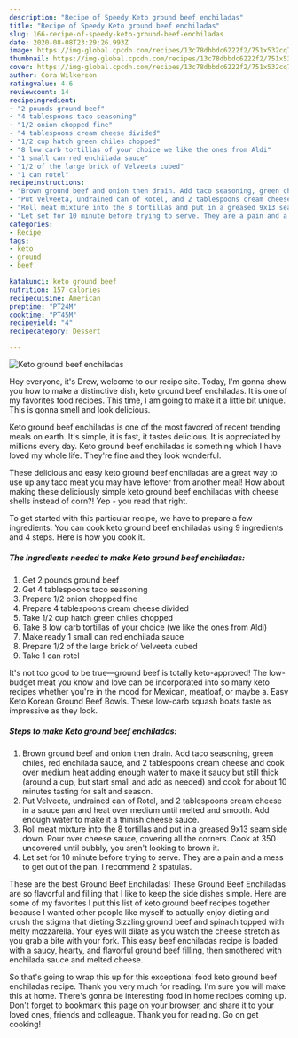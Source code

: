 ```yaml
---
description: "Recipe of Speedy Keto ground beef enchiladas"
title: "Recipe of Speedy Keto ground beef enchiladas"
slug: 166-recipe-of-speedy-keto-ground-beef-enchiladas
date: 2020-08-08T23:29:26.993Z
image: https://img-global.cpcdn.com/recipes/13c78dbbdc6222f2/751x532cq70/keto-ground-beef-enchiladas-recipe-main-photo.jpg
thumbnail: https://img-global.cpcdn.com/recipes/13c78dbbdc6222f2/751x532cq70/keto-ground-beef-enchiladas-recipe-main-photo.jpg
cover: https://img-global.cpcdn.com/recipes/13c78dbbdc6222f2/751x532cq70/keto-ground-beef-enchiladas-recipe-main-photo.jpg
author: Cora Wilkerson
ratingvalue: 4.6
reviewcount: 14
recipeingredient:
- "2 pounds ground beef"
- "4 tablespoons taco seasoning"
- "1/2 onion chopped fine"
- "4 tablespoons cream cheese divided"
- "1/2 cup hatch green chiles chopped"
- "8 low carb tortillas of your choice we like the ones from Aldi"
- "1 small can red enchilada sauce"
- "1/2 of the large brick of Velveeta cubed"
- "1 can rotel"
recipeinstructions:
- "Brown ground beef and onion then drain. Add taco seasoning, green chiles, red enchilada sauce, and 2 tablespoons cream cheese and cook over medium heat adding enough water to make it saucy but still thick (around a cup, but start small and add as needed) and cook for about 10 minutes tasting for salt and season."
- "Put Velveeta, undrained can of Rotel, and 2 tablespoons cream cheese in a sauce pan and heat over medium until melted and smooth. Add enough water to make it a thinish cheese sauce."
- "Roll meat mixture into the 8 tortillas and put in a greased 9x13 seam side down. Pour over cheese sauce, covering all the corners. Cook at 350 uncovered until bubbly, you aren&#39;t looking to brown it."
- "Let set for 10 minute before trying to serve. They are a pain and a mess to get out of the pan. I recommend 2 spatulas."
categories:
- Recipe
tags:
- keto
- ground
- beef

katakunci: keto ground beef 
nutrition: 157 calories
recipecuisine: American
preptime: "PT24M"
cooktime: "PT45M"
recipeyield: "4"
recipecategory: Dessert

---
```



![Keto ground beef enchiladas](https://img-global.cpcdn.com/recipes/13c78dbbdc6222f2/751x532cq70/keto-ground-beef-enchiladas-recipe-main-photo.jpg)

Hey everyone, it's Drew, welcome to our recipe site. Today, I'm gonna show you how to make a distinctive dish, keto ground beef enchiladas. It is one of my favorites food recipes. This time, I am going to make it a little bit unique. This is gonna smell and look delicious.

Keto ground beef enchiladas is one of the most favored of recent trending meals on earth. It's simple, it is fast, it tastes delicious. It is appreciated by millions every day. Keto ground beef enchiladas is something which I have loved my whole life. They're fine and they look wonderful.

These delicious and easy keto ground beef enchiladas are a great way to use up any taco meat you may have leftover from another meal! How about making these deliciously simple keto ground beef enchiladas with cheese shells instead of corn?! Yep - you read that right.


To get started with this particular recipe, we have to prepare a few ingredients. You can cook keto ground beef enchiladas using 9 ingredients and 4 steps. Here is how you cook it.

<!--inarticleads1-->

##### The ingredients needed to make Keto ground beef enchiladas:

1. Get 2 pounds ground beef
1. Get 4 tablespoons taco seasoning
1. Prepare 1/2 onion chopped fine
1. Prepare 4 tablespoons cream cheese divided
1. Take 1/2 cup hatch green chiles chopped
1. Take 8 low carb tortillas of your choice (we like the ones from Aldi)
1. Make ready 1 small can red enchilada sauce
1. Prepare 1/2 of the large brick of Velveeta cubed
1. Take 1 can rotel


It&#39;s not too good to be true—ground beef is totally keto-approved! The low-budget meat you know and love can be incorporated into so many keto recipes whether you&#39;re in the mood for Mexican, meatloaf, or maybe a. Easy Keto Korean Ground Beef Bowls. These low-carb squash boats taste as impressive as they look. 

<!--inarticleads2-->

##### Steps to make Keto ground beef enchiladas:

1. Brown ground beef and onion then drain. Add taco seasoning, green chiles, red enchilada sauce, and 2 tablespoons cream cheese and cook over medium heat adding enough water to make it saucy but still thick (around a cup, but start small and add as needed) and cook for about 10 minutes tasting for salt and season.
1. Put Velveeta, undrained can of Rotel, and 2 tablespoons cream cheese in a sauce pan and heat over medium until melted and smooth. Add enough water to make it a thinish cheese sauce.
1. Roll meat mixture into the 8 tortillas and put in a greased 9x13 seam side down. Pour over cheese sauce, covering all the corners. Cook at 350 uncovered until bubbly, you aren&#39;t looking to brown it.
1. Let set for 10 minute before trying to serve. They are a pain and a mess to get out of the pan. I recommend 2 spatulas.


These are the best Ground Beef Enchiladas! These Ground Beef Enchiladas are so flavorful and filling that I like to keep the side dishes simple. Here are some of my favorites I put this list of keto ground beef recipes together because I wanted other people like myself to actually enjoy dieting and crush the stigma that dieting Sizzling ground beef and spinach topped with melty mozzarella. Your eyes will dilate as you watch the cheese stretch as you grab a bite with your fork. This easy beef enchiladas recipe is loaded with a saucy, hearty, and flavorful ground beef filling, then smothered with enchilada sauce and melted cheese. 

So that's going to wrap this up for this exceptional food keto ground beef enchiladas recipe. Thank you very much for reading. I'm sure you will make this at home. There's gonna be interesting food in home recipes coming up. Don't forget to bookmark this page on your browser, and share it to your loved ones, friends and colleague. Thank you for reading. Go on get cooking!
